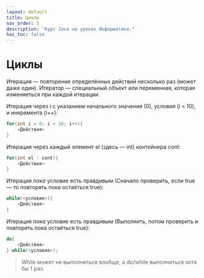 ```yaml
---
layout: default
title: Циклы
nav_order: 3
description: "Курс Java на уроках Информатики."
has_toc: false
---
```


# Циклы

Итерация — повторение определённых действий несколько раз (может даже один).
Итератор — специальный объект или переменная, которая изменяеться при каждой итерации.

Итерация через i с указанием начального значения (0), условия (i < 10), и инкремента (i++):

```java
for(int i = 0; i < 10; i++){
    <Действия>
}
```

Итерация через каждый элемент el (здесь — int) контейнера cont:

```java
for(int el : cont){
    <Действия>
}
```

Итерация _пока_ условие есть правдивым (Сначало проверить, если true — то повторять пока остаёться true):

```java
while(<условие>){
    <Действия>
}
```

Итерация _пока_ условие есть правдивым (Выполнить, потом проверить и повторять пока остаёться true):

```java
do{
    <Действия>
} while(<условие>);
```

> While может не выполниться вообще, а do/while выполниться хотя бы 1 раз.
